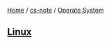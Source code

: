 [Home](https://mengxianbin.github.io) /
[cs-note](https://mengxianbin.github.io/cs-note/content) /
[Operate System](https://mengxianbin.github.io/cs-note/content/Operate%20System)

## [Linux](https://mengxianbin.github.io/cs-note/content/Operate%20System/Linux)
